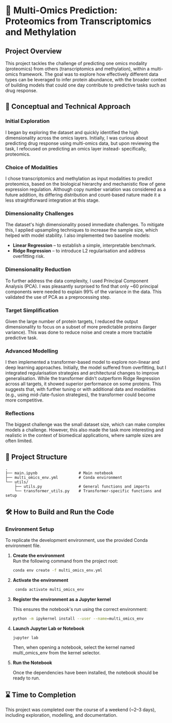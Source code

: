 # 🧬 Multi-Omics Prediction: Proteomics from Transcriptomics and Methylation 

## Project Overview

This project tackles the challenge of predicting one omics modality (proteomics) from others (transcriptomics and methylation), within a multi-omics framework. The goal was to explore how effectively different data types can be leveraged to infer protein abundance, with the broader context of building models that could one day contribute to predictive tasks such as drug response.

## 🧠 Conceptual and Technical Approach 

### Initial Exploration

I began by exploring the dataset and quickly identified the high dimensionality across the omics layers. Initially, I was curious about predicting drug response using multi-omics data, but upon reviewing the task, I refocused on predicting an omics layer instead- specifically, proteomics.

### Choice of Modalities

I chose transcriptomics and methylation as input modalities to predict proteomics, based on the biological hierarchy and mechanistic flow of gene expression regulation. Although copy number variation was considered as a future addition, its differing distribution and count-based nature made it a less straightforward integration at this stage.

### Dimensionality Challenges

The dataset's high dimensionality posed immediate challenges. To mitigate this, I applied upsampling techniques to increase the sample size, which helped with model stability. I also implemented two baseline models:

- **Linear Regression** – to establish a simple, interpretable benchmark.
- **Ridge Regression** – to introduce L2 regularisation and address overfitting risk.

### Dimensionality Reduction

To further address the data complexity, I used Principal Component Analysis (PCA). I was pleasantly surprised to find that only ~60 principal components were needed to explain 99% of the variance in the data. This validated the use of PCA as a preprocessing step.

### Target Simplification

Given the large number of protein targets, I reduced the output dimensionality to focus on a subset of more predictable proteins (larger variance). This was done to reduce noise and create a more tractable predictive task.

### Advanced Modelling

I then implemented a transformer-based model to explore non-linear and deep learning approaches. Initially, the model suffered from overfitting, but I integrated regularisation strategies and architectural changes to improve generalisation. While the transformer didn’t outperform Ridge Regression across all targets, it showed superior performance on some proteins. This suggests that, with further tuning or with additional data and modalities (e.g., using mid-/late-fusion strategies), the transformer could become more competitive.

### Reflections

The biggest challenge was the small dataset size, which can make complex models a challenge. However, this also made the task more interesting and realistic in the context of biomedical applications, where sample sizes are often limited.

## 📁 Project Structure

```text
.
├── main.ipynb                  # Main notebook
├── multi_omics_env.yml         # Conda environment
└── utils/
    ├── utils.py                # General functions and imports
    └── transformer_utils.py    # Transformer-specific functions and setup
```

## 🛠️ How to Build and Run the Code

### Environment Setup

To replicate the development environment, use the provided Conda environment file.

1. **Create the environment**  
   Run the following command from the project root:

   ```bash
   conda env create -f multi_omics_env.yml
   ```
2. **Activate the environment**

   ```bash
    conda activate multi_omics_env
   ```

3. **Register the environment as a Jupyter kernel**

   This ensures the notebook's run using the correct environment:

   ```bash
   python -m ipykernel install --user --name=multi_omics_env
   ```

4. **Launch Jupyter Lab or Notebook**

   ```bash
   jupyter lab
   ```
   Then, when opening a notebook, select the kernel named multi_omics_env from the kernel selector.

5. **Run the Notebook**

   Once the dependencies have been installed, the notebook should be ready to run.

## ⌛ Time to Completion

This project was completed over the course of a weekend (~2–3 days), including exploration, modelling, and documentation.
